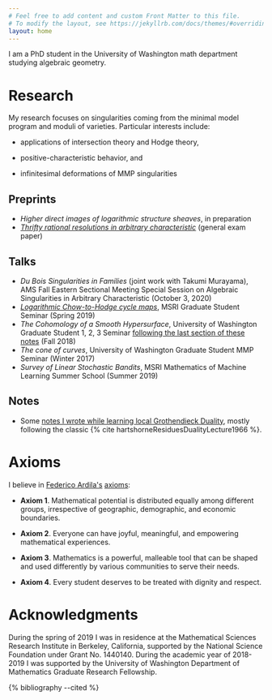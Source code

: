 ```yaml
---
# Feel free to add content and custom Front Matter to this file.
# To modify the layout, see https://jekyllrb.com/docs/themes/#overriding-theme-defaults
layout: home
---
```


I am a PhD student in the University of Washington math department
studying algebraic geometry.

# Research

My research focuses on singularities coming from the minimal model program and
moduli of varieties. Particular interests include:
  
- applications of intersection theory and Hodge theory,<!-- , in the spirit of -->
  <!-- {% cite chatzistamatiouHigherDirectImages2011 %}, {% cite -->
  <!-- chatzistamatiouHodgeWittCohomologyWittRational2012  %} -->
  
- positive-characteristic behavior, and

- infinitesimal deformations of MMP singularities 
 <!-- , following {% cite
  altmannDualizingSheafFirstorder2016 %}. -->

## Preprints

<!-- - [*Higher direct images of logarithmic structure
  sheaves*](assets/pdfs/HDILogStructureShf.pdf), in preparation -->
- *Higher direct images of logarithmic structure
  sheaves*, in preparation
- [*Thrifty rational resolutions in arbitrary
  characteristic*](assets/pdfs/ThriftyRatl.pdf) (general exam paper)

## Talks 

- *Du Bois Singularities in Families* (joint work with Takumi Murayama), AMS
  Fall Eastern Sectional Meeting Special Session on Algebraic Singularities in
  Arbitrary Characteristic (October 3, 2020)
- [*Logarithmic Chow-to-Hodge cycle maps*](assets/pdfs/MSRICycleMaps.pdf),
  MSRI Graduate Student Seminar (Spring 2019)
- *The Cohomology of a Smooth Hypersurface*, University of Washington Graduate
  Student 1, 2, 3 Seminar [following the last section of these
  notes](assets/pdfs/CohoCones.pdf) (Fall 2018)
- *The cone of curves*, University of Washington Graduate Student MMP Seminar
  (Winter 2017)
- *Survey of Linear Stochastic Bandits*, MSRI Mathematics of Machine Learning
  Summer School (Summer 2019)
  
## Notes

- Some [notes I wrote while learning local Grothendieck
  Duality](assets/pdfs/LocalGrothendieckDuality.pdf), mostly following the
  classic {% cite hartshorneResiduesDualityLecture1966 %}.

# Axioms

I believe in [Federico Ardila's](http://math.sfsu.edu/federico/)
[axioms](https://www.ams.org/publications/journals/notices/201610/rnoti-p1164.pdf):

- **Axiom 1**. Mathematical potential is distributed equally among different groups, irrespective of geographic, demographic, and economic boundaries.

- **Axiom 2**. Everyone can have joyful, meaningful, and empowering mathematical experiences.

- **Axiom 3**. Mathematics is a powerful, malleable tool that can be shaped and used differently by various communities to serve their needs.

- **Axiom 4**. Every student deserves to be treated with dignity and respect.   

# Acknowledgments

During the spring of 2019 I was in residence at the Mathematical Sciences
Research Institute in Berkeley, California, supported by the National Science
Foundation under Grant No. 1440140. During the academic year of 2018-2019 I was
supported by the University of Washington Department of Mathematics Graduate
Research Fellowship.

<!-- I would like to acknowledge that I am on the traditional land of the first
peoples of Seattle, the [Duwamish](https://www.duwamishtribe.org/) and
[Suquamish](https://suquamish.nsn.us/) People past and present, and honor with
gratitude the land itself and these Tribes. -->


{% bibliography --cited %}
